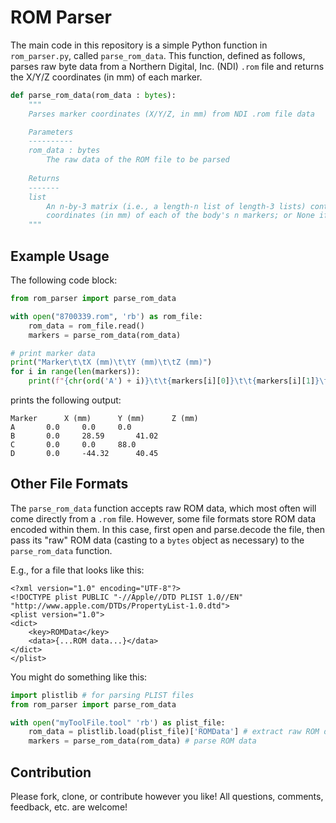 # ROM Parser

The main code in this repository is a simple Python function in `rom_parser.py`, called `parse_rom_data`. This function, defined as follows, parses raw byte data from a Northern Digital, Inc. (NDI) `.rom` file and returns the X/Y/Z coordinates (in mm) of each marker.
```python
def parse_rom_data(rom_data : bytes):
	"""
	Parses marker coordinates (X/Y/Z, in mm) from NDI .rom file data

	Parameters
	----------
	rom_data : bytes
		The raw data of the ROM file to be parsed
	
	Returns
	-------
	list
		An n-by-3 matrix (i.e., a length-n list of length-3 lists) containing the X/Y/Z
		coordinates (in mm) of each of the body's n markers; or None if reading failed
	"""
```

## Example Usage
The following code block:
```python
from rom_parser import parse_rom_data

with open("8700339.rom", 'rb') as rom_file:
	rom_data = rom_file.read()
	markers = parse_rom_data(rom_data)

# print marker data
print("Marker\t\tX (mm)\t\tY (mm)\t\tZ (mm)")
for i in range(len(markers)):
	print(f"{chr(ord('A') + i)}\t\t{markers[i][0]}\t\t{markers[i][1]}\t\t{markers[i][2]}")
```
prints the following output:
```
Marker		X (mm)		Y (mm)		Z (mm)
A		0.0		0.0		0.0
B		0.0		28.59		41.02
C		0.0		0.0		88.0
D		0.0		-44.32		40.45
```

## Other File Formats
The `parse_rom_data` function accepts raw ROM data, which most often will come directly from a `.rom` file. However, some file formats store ROM data encoded within them. In this case, first open and parse.decode the file, then pass its "raw" ROM data (casting to a `bytes` object as necessary) to the `parse_rom_data` function.

E.g., for a file that looks like this:
```plist
<?xml version="1.0" encoding="UTF-8"?>
<!DOCTYPE plist PUBLIC "-//Apple//DTD PLIST 1.0//EN" "http://www.apple.com/DTDs/PropertyList-1.0.dtd">
<plist version="1.0">
<dict>
	<key>ROMData</key>
	<data>{...ROM data...}</data>
</dict>
</plist>
```
You might do something like this:
```python
import plistlib # for parsing PLIST files
from rom_parser import parse_rom_data

with open("myToolFile.tool" 'rb') as plist_file:
	rom_data = plistlib.load(plist_file)['ROMData'] # extract raw ROM data from PLIST
	markers = parse_rom_data(rom_data) # parse ROM data
```

## Contribution
Please fork, clone, or contribute however you like! All questions, comments, feedback, etc. are welcome!
